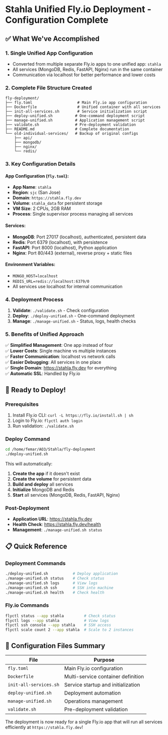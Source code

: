 # Stahla Unified Fly.io Deployment - Configuration Complete

## ✅ What We've Accomplished

### 1. **Single Unified App Configuration**

- Converted from multiple separate Fly.io apps to one unified app: `stahla`
- All services (MongoDB, Redis, FastAPI, Nginx) run in the same container
- Communication via localhost for better performance and lower costs

### 2. **Complete File Structure Created**

```
fly-deployment/
├── fly.toml                    # Main Fly.io app configuration
├── Dockerfile                  # Unified container with all services
├── init-all-services.sh        # Service initialization script
├── deploy-unified.sh          # One-command deployment script
├── manage-unified.sh          # Application management script
├── validate.sh                # Pre-deployment validation
├── README.md                  # Complete documentation
└── old-individual-services/   # Backup of original configs
    ├── api/
    ├── mongodb/
    ├── nginx/
    └── redis/
```

### 3. **Key Configuration Details**

#### App Configuration (`fly.toml`):

- **App Name**: `stahla`
- **Region**: `sjc` (San Jose)
- **Domain**: `https://stahla.fly.dev`
- **Volume**: `stahla_data` for persistent storage
- **VM Size**: 2 CPUs, 2GB RAM
- **Process**: Single supervisor process managing all services

#### Services:

- **MongoDB**: Port 27017 (localhost), authenticated, persistent data
- **Redis**: Port 6379 (localhost), with persistence
- **FastAPI**: Port 8000 (localhost), Python application
- **Nginx**: Port 80/443 (external), reverse proxy + static files

#### Environment Variables:

- `MONGO_HOST=localhost`
- `REDIS_URL=redis://localhost:6379/0`
- All services use localhost for internal communication

### 4. **Deployment Process**

1. **Validate**: `./validate.sh` - Check configuration
2. **Deploy**: `./deploy-unified.sh` - One-command deployment
3. **Manage**: `./manage-unified.sh` - Status, logs, health checks

### 5. **Benefits of Unified Approach**

✅ **Simplified Management**: One app instead of four  
✅ **Lower Costs**: Single machine vs multiple instances  
✅ **Faster Communication**: localhost vs network calls  
✅ **Easier Debugging**: All services in one place  
✅ **Single Domain**: https://stahla.fly.dev for everything  
✅ **Automatic SSL**: Handled by Fly.io

## 🚀 Ready to Deploy!

### Prerequisites

1. Install Fly.io CLI: `curl -L https://fly.io/install.sh | sh`
2. Login to Fly.io: `flyctl auth login`
3. Run validation: `./validate.sh`

### Deploy Command

```bash
cd /home/femar/AO3/Stahla/fly-deployment
./deploy-unified.sh
```

This will automatically:

1. **Create the app** if it doesn't exist
2. **Create the volume** for persistent data
3. **Build and deploy** all services
4. **Initialize** MongoDB and Redis
5. **Start** all services (MongoDB, Redis, FastAPI, Nginx)

### Post-Deployment

- **Application URL**: https://stahla.fly.dev
- **Health Check**: https://stahla.fly.dev/health
- **Management**: `./manage-unified.sh status`

## 📋 Quick Reference

### Deployment Commands

```bash
./deploy-unified.sh           # Deploy application
./manage-unified.sh status    # Check status
./manage-unified.sh logs      # View logs
./manage-unified.sh ssh       # SSH into machine
./manage-unified.sh health    # Check health
```

### Fly.io Commands

```bash
flyctl status --app stahla         # Check status
flyctl logs --app stahla           # View logs
flyctl ssh console --app stahla    # SSH access
flyctl scale count 2 --app stahla  # Scale to 2 instances
```

## 🔧 Configuration Files Summary

| File                   | Purpose                            |
| ---------------------- | ---------------------------------- |
| `fly.toml`             | Main Fly.io configuration          |
| `Dockerfile`           | Multi-service container definition |
| `init-all-services.sh` | Service startup and initialization |
| `deploy-unified.sh`    | Deployment automation              |
| `manage-unified.sh`    | Operations management              |
| `validate.sh`          | Pre-deployment validation          |

The deployment is now ready for a single Fly.io app that will run all services efficiently at `https://stahla.fly.dev`!
